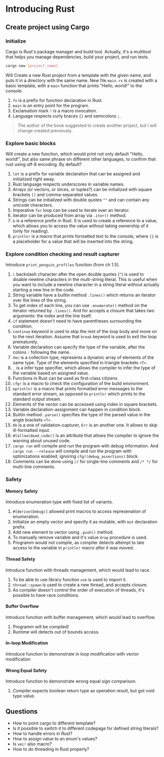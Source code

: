 # Introducing Rust

## Create project using Cargo

### Initialize

Cargo is Rust's package manager and build tool. Actually, it's a multitool that helps you manage dependencies, build your project, and run tests.

```bash
cargo new [project_name]
```

Will Create a new Rust project from a template with the given name, and puts it in a directory with the same name. New file `main.rs` is created with a basic template, with a `main` function that prints "Hello, world!" to the console.

1. `fn` is a prefix for function declaration in Rust.
2. `main` is an entry point for the program.
3. Exclamation mark `!` is a macro invocation.
4. Language respects curly braces `{}` and semicolons `;`.

> The author of the book suggested to create another project, but I will change created previously.

### Explore basic blocks

Will create a new function, which would print not only default "Hello, world!", but also same phrase on different other languages, to confirm that rust using utf-8 encoding. By default?

1. `let` is a prefix for variable declaration that can be assigned and initialized right away.
2. Rust language respects underscores in variable names.
3. Arrays (or vectors, or slices, or tuples?) can be initialized with square brackets `[]` and comma-separated values.
4. Strings can be initialized with double quotes `""` and can contain any unicode characters.
5. Imperative `for` loop can be used to iterate over an iterator.
6. Iterator can be produced from array via `.iter()` method.
7. `&` is a reference prefix in Rust. It is used to create a reference to a value, which allows you to access the value without taking ownership of it (only for reading).
8. `println!` is a macro that prints formatted text to the console, where `{}` is a placeholder for a value that will be inserted into the string.

### Explore condition checking and result capturer

Introduce `print_penguin_profiles` function (from ch 1.5).

1. `\` backslash character after the open double quotes (`"`) is used to disable newline characters in the multi-string literal. This is useful when you want to include a newline character in a string literal without actually starting a new line in the code.
2. String variable have a builtin method `.lines()` which returns an iterator over the lines of the string.
3. To get index of each line, you can use `.enumerate()` method on the iterator returned by `.lines()`. And for accepts a closure that takes two arguments: the index and the line itself.
4. `if` statement doesn't need to have parentheses surrounding the condition.
5. `continue` keyword is used to skip the rest of the loop body and move on to the next iteration. Assume that `break` keyword is used to exit the loop prematurely.
6. Variable declaration can specify the type of the variable, after the colons `:` following the name.
7. `Vec` is a collection type, represents a dynamic array of elements of the same type. Type of the elements specified in triangle brackets `<T>`.
8. `_` is a infer type specifier, which allows the compiler to infer the type of the variable based on assigned value.
9. Functions in Rust can be used as first-class citizens.
10. `cfg!` is a macro to check the configuration of the build environment.
11. `eprintln!` is a macro that prints formatted error messages to the standard error stream, as opposed to `println!` which prints to the standard output stream.
12. Elements of the vector can be accessed using index in square brackets.
13. Variable declaration-assignment can happen in condition block.
14. Builtin method `.parse()` specifies the type of the parsed value in the angle brackets `<T>`.
15. `Ok` is a one of validation-capturer, `Err` is an another one. It allows to skip ill-formatted input.
16. `#[allow(dead_code)]` is an attribute that allows the compiler to ignore the warning about unused code.
17. `cargo run` will compile and run the program with debug information. And `cargo run --release` will compile and run the program with optimizations enabled, ignoring `cfg!(debug_assertions)` block.
18. Comments can be done using `//` for single-line comments and `/* */` for multi-line comments.

### Safety

#### Memory Safety

Introduce enumeration type with fixed list of variants.

1. `#[derive(Debug)]` allowed print macros to access represenation of enumeration.
2. Initialize an empty vector and specify it as mutable, with `mut` declaration prefix.
3. Add new element to vector using `.push()` method.
4. To manually remove variable and it's value `drop` procedure is used.
5. Programm would not compile, as compiler detects attempt to late access to the variable in `println!` macro after it was moved.

#### Thread Safety

Introduce function with threads management, which would lead to race.

1. To be able to use library function `use` is used to import it.
2. `thread::spawn` is used to create a new thread, and accepts closure.
3. As compiler doesn't control the order of execution of threads, it's possible to have race conditions.

#### Buffer Overflow

Introduce function with buffer management, which would lead to overflow.

1. Programm will be compiled!
2. Runtime will detects out of bounds access.

#### In-loop Modification

Introduce function to demonstrate in loop modification with vector modification

#### Wrong Equal Safety

Introduce function to demonstrate wrong equal sign comparison.

1. Compiler expects boolean return type as operation result, but got void type value.

## Questions

* How to point cargo to different template?
* Is it possible to switch it to different codepage for defined string literals?
* How to handle errors in Rust?
* How to assign value to an enum's values?
* Is `vec!` also macro?
* How to do threading in Rust properly?
